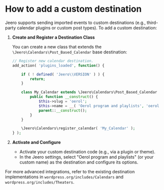  # How to add a custom destination

Jeero supports sending imported events to custom destinations (e.g., third-party calendar plugins or custom post types). To add a custom destination:

1. **Create and Register a Destination Class**

   You can create a new class that extends the `\Jeero\Calendars\Post_Based_Calendar` base destination:

   ```php
   // Register new calendar destination.
   add_action( 'plugins_loaded', function() {

       if ( ! defined( 'Jeero\\VERSION' ) ) {
           return;
       }

       class My_Calendar extends \Jeero\Calendars\Post_Based_Calendar {
           public function __construct() {
               $this->slug = 'oerol';
               $this->name = __( 'Oerol program and playlists', 'oerol-jeero' );
               parent::__construct();
           }
       }

       \Jeero\Calendars\register_calendar( 'My_Calendar' );
   } );
   ```

2. **Activate and Configure**

   - Activate your custom destination code (e.g., via a plugin or theme).
   - In the Jeero settings, select "Oerol program and playlists" (or your custom name) as the destination and configure its options.

For more advanced integrations, refer to the existing destination implementations in `wordpress.org/includes/Calendars` and `wordpress.org/includes/Theaters`.